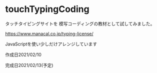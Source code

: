 # touchTypingCoding

タッチタイピングサイトを
模写コーディングの教材として試してみました。

https://www.manacal.co.jp/typing-license/

JavaScriptを使い少しだけアレンジしています

作成日2021/02/10

完成日2021/02/13(予定)
